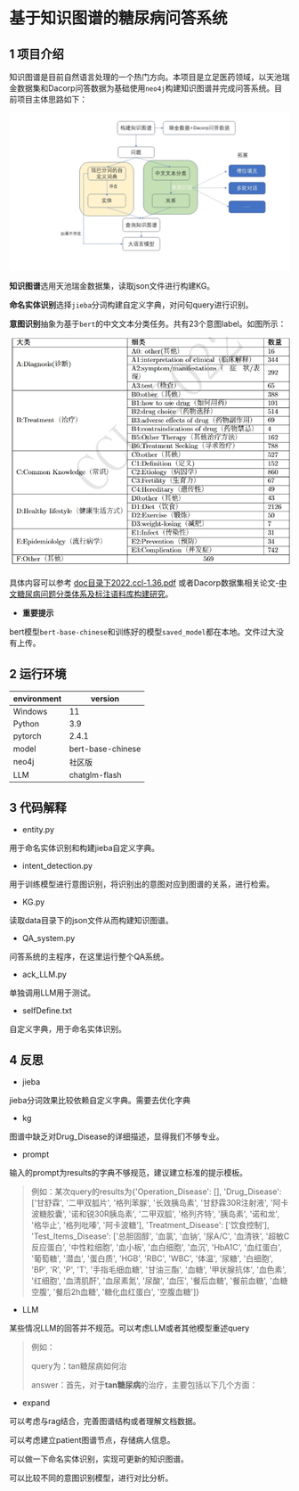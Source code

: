 # 基于知识图谱的糖尿病问答系统

## 1 项目介绍

知识图谱是目前自然语言处理的一个热门方向。本项目是立足医药领域，以天池瑞金数据集和Dacorp问答数据为基础使用`neo4j`构建知识图谱并完成问答系统。目前项目主体思路如下：

![img1](../img/img1.jpg)

**知识图谱**选用天池瑞金数据集，读取json文件进行构建KG。

**命名实体识别**选择`jieba`分词构建自定义字典，对问句query进行识别。

**意图识别**抽象为基于`bert`的中文文本分类任务。共有23个意图label。如图所示：

![PixPin_2024-12-12_15-43-13](../img/PixPin_2024-12-12_15-43-13.jpg)

具体内容可以参考 [doc目录下2022.ccl-1.36.pdf](..\doc\2022.ccl-1.36.pdf) 或者Dacorp数据集相关论文-[中文糖尿病问题分类体系及标注语料库构建研究](https://aclanthology.org/2022.ccl-1.36/)。

- **重要提示**

bert模型`bert-base-chinese`和训练好的模型`saved_model`都在本地。文件过大没有上传。

## 2 运行环境

| environment | version           |
| ----------- | ----------------- |
| Windows     | 11                |
| Python      | 3.9               |
| pytorch     | 2.4.1             |
| model       | bert-base-chinese |
| neo4j       | 社区版            |
| LLM         | chatglm-flash     |

 

## 3 代码解释

- entity.py 

用于命名实体识别和构建jieba自定义字典。

- intent_detection.py

用于训练模型进行意图识别，将识别出的意图对应到图谱的关系，进行检索。

- KG.py

读取data目录下的json文件从而构建知识图谱。

- QA_system.py

问答系统的主程序，在这里运行整个QA系统。

- ack_LLM.py

单独调用LLM用于测试。

- selfDefine.txt

自定义字典，用于命名实体识别。



## 4 反思

- jieba

jieba分词效果比较依赖自定义字典。需要去优化字典

- kg

图谱中缺乏对Drug_Disease的详细描述，显得我们不够专业。

- prompt

输入的prompt为results的字典不够规范，建议建立标准的提示模板。

> 例如：某次query的results为{'Operation_Disease': [], 'Drug_Disease': ['甘舒霖', '二甲双胍片', '格列苯脲', '长效胰岛素', '甘舒霖30R注射液', '阿卡波糖胶囊', '诺和锐30R胰岛素', '二甲双胍', '格列齐特', '胰岛素', '诺和龙', '格华止', '格列吡嗪', '阿卡波糖'], 'Treatment_Disease': ['饮食控制'], 'Test_Items_Disease': ['总胆固醇', '血氯', '血钠', '尿A/C', '血清铁', '超敏C反应蛋白', '中性粒细胞', '血小板', '血白细胞', '血沉', 'HbA1C', '血红蛋白', '葡萄糖', '潜血', '蛋白质', 'HGB', 'RBC', 'WBC', '体温', '尿糖', '白细胞', 'BP', 'R', 'P', 'T', '手指毛细血糖', '甘油三酯', '血糖', '甲状腺抗体', '血色素', '红细胞', '血清肌酐', '血尿素氮', '尿酸', '血压', '餐后血糖', '餐前血糖', '血糖空腹', '餐后2h血糖', '糖化血红蛋白', '空腹血糖']}

- LLM

某些情况LLM的回答并不规范。可以考虑LLM或者其他模型重述query

> 例如：
>
> query为：tan糖尿病如何治
>
> answer：首先，对于**tan糖尿病**的治疗，主要包括以下几个方面：

- expand

可以考虑与rag结合，完善图谱结构或者理解文档数据。

可以考虑建立patient图谱节点，存储病人信息。

可以做一下命名实体识别，实现可更新的知识图谱。

可以比较不同的意图识别模型，进行对比分析。

